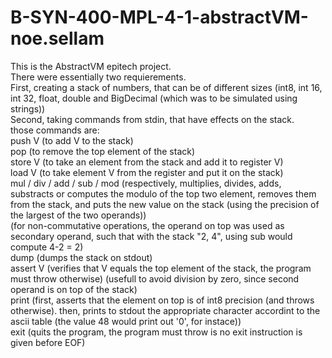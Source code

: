 # B-SYN-400-MPL-4-1-abstractVM-noe.sellam
This is the AbstractVM epitech project.<br/>
There were essentially two requierements.<br/>
First, creating a stack of numbers, that can be of different sizes (int8, int 16, int 32, float, double and BigDecimal (which was to be simulated using strings))<br/>
Second, taking commands from stdin, that have effects on the stack.<br/>
those commands are:<br/>
  push V (to add V to the stack)<br/>
  pop (to remove the top element of the stack)<br/>
  store V (to take an element from the stack and add it to register V)<br/>
  load V (to take element V from the register and put it on the stack)<br/>
  mul / div / add / sub / mod (respectively, multiplies, divides, adds, substracts or computes the modulo of the top two element, removes them from the stack, and puts the new value on the stack (using the precision of the largest of the two operands))<br/>
      (for non-commutative operations, the operand on top was used as secondary operand, such that with the stack "2, 4", using sub would compute 4-2 = 2)<br/>
  dump (dumps the stack on stdout)<br/>
  assert V (verifies that V equals the top element of the stack, the program must throw otherwise) (usefull to avoid division by zero, since second operand is on top of the stack)<br/>
  print (first, asserts that the element on top is of int8 precision (and throws otherwise). then, prints to stdout the appropriate character accordint to the ascii table (the value 48 would print out '0', for instace))<br/>
  exit (quits the program, the program must throw is no exit instruction is given before EOF)<br/>
